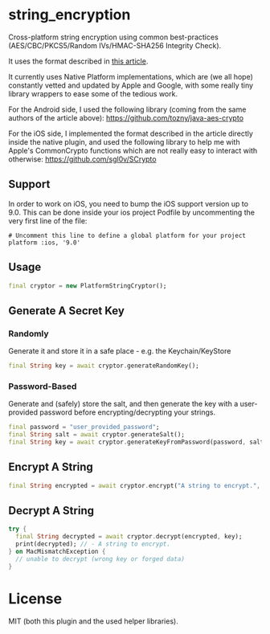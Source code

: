 # string_encryption

Cross-platform string encryption using common best-practices
(AES/CBC/PKCS5/Random IVs/HMAC-SHA256 Integrity Check).

It uses the format described in [this article](https://tozny.com/blog/encrypting-strings-in-android-lets-make-better-mistakes/).

It currently uses Native Platform implementations, which are (we all hope)
constantly vetted and updated by Apple and Google, with some really tiny
library wrappers to ease some of the tedious work.

For the Android side, I used the following library (coming from the same
authors of the article above):
https://github.com/tozny/java-aes-crypto

For the iOS side, I implemented the format described in the article
directly inside the native plugin, and used the following library to
help me with Apple's CommonCrypto functions which are not really easy to
interact with otherwise:
https://github.com/sgl0v/SCrypto

## Support
In order to work on iOS, you need to bump the iOS support version up to
9.0. This can be done inside your ios project Podfile by uncommenting
the very first line of the file:
```
# Uncomment this line to define a global platform for your project
platform :ios, '9.0'
```

## Usage

```dart
final cryptor = new PlatformStringCryptor();
```

## Generate A Secret Key
### Randomly
Generate it and store it in a safe place - e.g. the Keychain/KeyStore
```dart
final String key = await cryptor.generateRandomKey();
```

### Password-Based
Generate and (safely) store the salt, and then generate the key with a user-provided
password before encrypting/decrypting your strings.
```dart
final password = "user_provided_password";
final String salt = await cryptor.generateSalt();
final String key = await cryptor.generateKeyFromPassword(password, salt);
```

## Encrypt A String
```dart
final String encrypted = await cryptor.encrypt("A string to encrypt.", key);
```

## Decrypt A String
```dart
try {
  final String decrypted = await cryptor.decrypt(encrypted, key);
  print(decrypted); // - A string to encrypt.
} on MacMismatchException {
  // unable to decrypt (wrong key or forged data)
}
```

# License
MIT (both this plugin and the used helper libraries).
